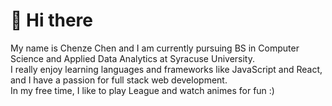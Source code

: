 # 💫 Hi there
My name is Chenze Chen and I am currently pursuing BS in Computer Science and Applied Data Analytics at Syracuse University.<br>
I really enjoy learning languages and frameworks like JavaScript and React, and I have a passion for full stack web development.<br>
In my free time, I like to play League and watch animes for fun :)
